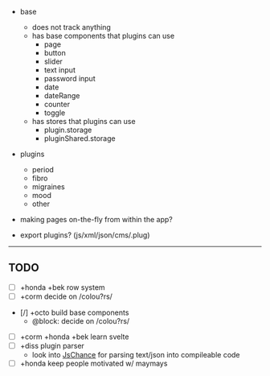 * base
  * does not track anything
  * has base components that plugins can use
    * page
    * button
    * slider
    * text input
    * password input
    * date
    * dateRange
    * counter
    * toggle
  * has stores that plugins can use
    * plugin.storage
    * pluginShared.storage

* plugins
  * period
  * fibro
  * migraines
  * mood
  * other

* making pages on-the-fly from within the app?
* export plugins? (js/xml/json/cms/.plug)

---

## TODO

- [ ] +honda +bek row system
- [ ] +corm decide on /colou?rs/
- [/] +octo build base components
  - @block: decide on /colou?rs/
- [ ] +corm +honda +bek learn svelte
- [ ] +diss plugin parser
    - look into [JsChance](https://github.com/octoshrimpy/JSChance/blob/master/jschance.js) for parsing text/json into compileable code
- [ ] +honda keep people motivated w/ maymays